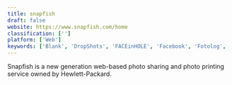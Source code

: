 ```yaml
---
title: snapfish
draft: false 
website: https://www.snapfish.com/home
classification: ['']
platform: ['Web']
keywords: ['Blank', 'DropShots', 'FACEinHOLE', 'Facebook', 'Fotolog', 'Orange Mailer', 'Pic Stitch', 'Printful', 'PromoRepublic', 'UltraPress', 'Zazzle']
---
```

Snapfish is a new generation web-based photo sharing and photo printing service owned by Hewlett-Packard.
